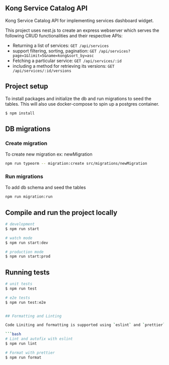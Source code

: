 ## Kong Service Catalog API

Kong Service Catalog API for implementing services dashboard widget. 

This project uses nest.js to create an express webserver which serves the following CRUD functionalities and their respective APIs:

- Returning a list of services: `GET /api/services`
- support filtering, sorting, pagination: `GET /api/services?page=1&limit=5&name=kong&sort_by=asc`
- Fetching a particular service: `GET /api/services/:id`
- including a method for retrieving its versions: `GET /api/services/:id/versions`

## Project setup

To install packages and initialize the db and run migrations to seed the tables. This will also use docker-compose to spin up a postgres container.

```bash
$ npm install
```

## DB migrations

### Create migration

To create new migration ex: newMigration

```bash
npm run typeorm -- migration:create src/migrations/newMigration
```

### Run migrations

To add db schema and seed the tables

```bash
npm run migration:run
```

## Compile and run the project locally

```bash
# development
$ npm run start

# watch mode
$ npm run start:dev

# production mode
$ npm run start:prod
```

## Running tests

```bash
# unit tests
$ npm run test

# e2e tests
$ npm run test:e2e


## Formatting and Linting

Code Liniting and formatting is supported using `eslint` and `prettier` respectively.

```bash
# Lint and autofix with eslint
$ npm run lint

# Format with prettier
$ npm run format
```